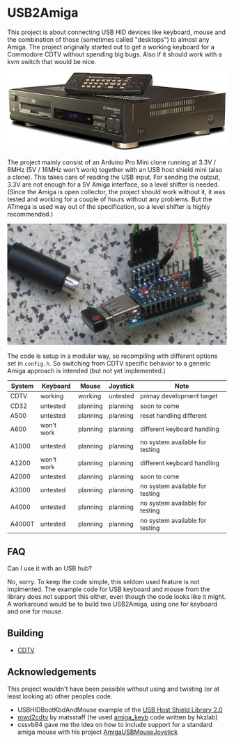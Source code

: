 USB2Amiga
=========

This project is about connecting USB HID devices like keyboard, mouse and the
combination of those (sometimes called "desktops") to almost any Amiga. The
project originally started out to get a working keyboard for a Commodore CDTV
without spending big bugs. Also if it should work with a kvm switch that would
be nice.

![CDTV](images/cdtv.jpg)

The project mainly consist of an Arduino Pro Mini clone running at 3.3V / 8MHz
(5V / 16MHz won't work) together with an USB host shield mini (also a clone).
This takes care of reading the USB input. For sending the output, 3.3V are
not enough for a 5V Amiga interface, so a level shifter is needed. (Since the
Amiga is open collector, the project should work without it, it was tested and
working for a couple of hours without any problems. But the ATmega is used way
out of the specification, so a level shifter is highly recommended.)

![DevBoard](images/dev_board.jpg)

The code is setup in a modular way, so recompiling with different options set
in `config.h`. So switching from CDTV specific behavior to a generic Amiga
approach is intended (but not yet implemented.)


System | Keyboard   | Mouse    | Joystick | Note
-------|------------|----------|----------|---------------------------------
CDTV   | working    | working  | untested | primay development target
CD32   | untested   | planning | planning | soon to come
A500   | untested   | planning | planning | reset handling different
A600   | won't work | planning | planning | different keyboard handling
A1000  | untested   | planning | planning | no system available for testing
A1200  | won't work | planning | planning | different keyboard handling
A2000  | untested   | planning | planning | soon to come
A3000  | untested   | planning | planning | no system available for testing
A4000  | untested   | planning | planning | no system available for testing
A4000T | untested   | planning | planning | no system available for testing


FAQ
---
Can I use it with an USB hub?

No, sorry. To keep the code simple, this seldom used feature is not implmented.
The example code for USB keyboard and mouse from the library does not support
this either, even though the code looks like it might. A workaround would be to
build two USB2Amiga, using one for keyboard and one for mouse.


Building
--------
- [CDTV](Build_CDTV.md)


Acknowledgements
----------------
This project wouldn't have been possible without using and twisting (or at
least looking at) other peoples code.

- USBHIDBootKbdAndMouse example of the
  [USB Host Shield Library 2.0](https://github.com/felis/USB_Host_Shield_2.0)
- [mwd2cdtv](https://github.com/matsstaff/mwd2cdtv) by matsstaff (he used
  [amiga_keyb](https://github.com/hkzlab/AVR-Experiments/tree/master/libs/amiga_keyb)
  code written by hkzlab)
- cssvb94 gave me the idea on how to include support for a standard amiga
  mouse with his project
  [AmigaUSBMouseJoystick](https://github.com/cssvb94/AmigaUSBMouseJoystick)
